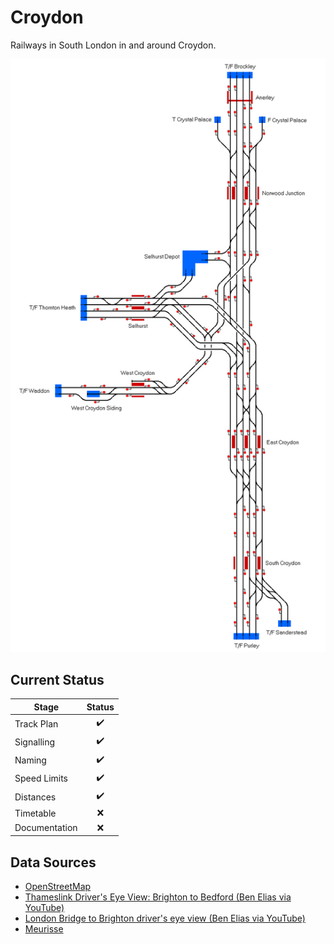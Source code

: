 # Croydon 
Railways in South London in and around Croydon.

![Image of Current State of Map](Images/Croydon.bmp)

## Current Status

| Stage         | Status        |
| ------------- |:-------------:|
| Track Plan     | :heavy_check_mark: |
| Signalling      | :heavy_check_mark:      |
| Naming | :heavy_check_mark:      |
| Speed Limits | :heavy_check_mark: |
| Distances | :heavy_check_mark: |
| Timetable | :x: |
| Documentation | :x: |


## Data Sources

- [OpenStreetMap](https://www.openstreetmap.org/#map=15/51.3880/-0.0887)
- [Thameslink Driver's Eye View: Brighton to Bedford (Ben Elias via YouTube)](https://youtu.be/-KCNlPvxomM)
- [London Bridge to Brighton driver's eye view (Ben Elias via YouTube)](https://www.youtube.com/watch?v=sE04Faxfo7I)
- [Meurisse](https://map.meurisse.org/)
